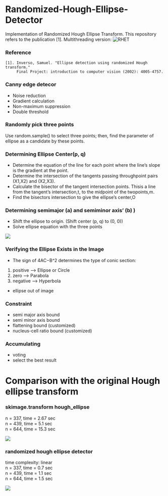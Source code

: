 # Randomized-Hough-Ellipse-Detector

Implementation of Randomized Hough Ellipse Transform. This repository refers to the publication [1].
Multithreading version: ![RHET](https://github.com/Po-Ting-lin/RandomizedHoughEllipse)

### Reference

```
[1]. Inverso, Samuel. "Ellipse detection using randomized Hough transform." 
     Final Project: introduction to computer vision (2002): 4005-4757.
```

### Canny edge detecor
* Noise reduction
* Gradient calculation
* Non-maximum suppression
* Double threshold

### Randomly pick three points
Use random.sample() to select three points; then, find the parameter of ellipse as a candidate by these points.  

### Determining Ellipse Center(p, q)
* Determine the equation of the line for each point where the line’s slope is the gradient at the point.
* Determine the intersection of the tangents passing throughpoint pairs (X1,X2) and (X2,X3).
* Calculate the bisector of the tangent intersection points. Thisis a line from the tangent’s intersection,t, to the midpoint of the twopoints,m.
* Find the bisectors intersection to give the ellipse’s center,O

### Determining semimajor (a) and semiminor axis’ (b) )
* Shift the ellipse to origin. (Shift center (p, q) to (0, 0))
* Solve ellipse equation with the three points  

![](/image/findinghough.png)  

### Verifying the Ellipse Exists in the Image
* The sign of 4AC−B^2 determines the type of conic section:
1. positive --> Ellipse or Circle
2. zero --> Parabola
3. negative --> Hyperbola
* ellipse out of image

### Constraint
* semi major axis bound
* semi minor axis bound
* flattening bound (customized)
* nucleus-cell ratio bound (customized)

### Accumulating
* voting
* select the best result

# Comparison with the original Hough ellipse transform

### skimage.transform hough_ellipse
n = 337, time = 2.67 sec  
n = 439, time = 5.1 sec  
n = 644, time = 15.3 sec  

![](/image/hough.png)



### randomized hough ellipse detector

time complexity: linear  
n = 337, time = 0.7 sec  
n = 439, time = 1.1 sec  
n = 644, time = 1.5 sec  

![](/image/Rhough.png)




